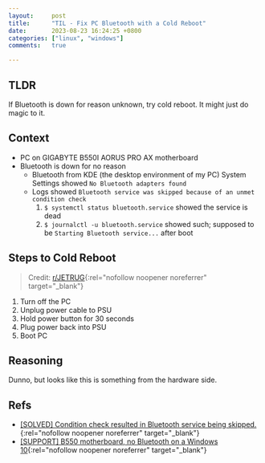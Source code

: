 ```yaml
---
layout:     post
title:      "TIL - Fix PC Bluetooth with a Cold Reboot"
date:       2023-08-23 16:24:25 +0800
categories: ["linux", "windows"]
comments:   true

---
```


## TLDR

If Bluetooth is down for reason unknown, try cold reboot. It might just do magic to it.

## Context

- PC on GIGABYTE B550I AORUS PRO AX motherboard
- Bluetooth is down for no reason
  - Bluetooth from KDE (the desktop environment of my PC) System Settings showed `No Bluetooth adapters found`
  - Logs showed `Bluetooth service was skipped because of an unmet condition check`
    1. `$ systemctl status bluetooth.service` showed the service is dead
    2. `$ journalctl -u bluetooth.service` showed such; supposed to be `Starting Bluetooth service...` after boot

## Steps to Cold Reboot

> Credit: [r/JETRUG](https://www.reddit.com/r/ASUS/comments/he7ci7/comment/g1przej/?context=3){:rel="nofollow noopener noreferrer" target="_blank"}

1. Turn off the PC
2. Unplug power cable to PSU
3. Hold power button for 30 seconds
4. Plug power back into PSU
5. Boot PC

## Reasoning

Dunno, but looks like this is something from the hardware side.

## Refs

- [\[SOLVED\] Condition check resulted in Bluetooth service being skipped.](https://bbs.archlinux.org/viewtopic.php?id=258750){:rel="nofollow noopener noreferrer" target="_blank"}
- [\[SUPPORT\] B550 motherboard, no Bluetooth on a Windows 10](https://www.reddit.com/r/ASUS/comments/he7ci7/comment/g1przej/?context=3){:rel="nofollow noopener noreferrer" target="_blank"}
